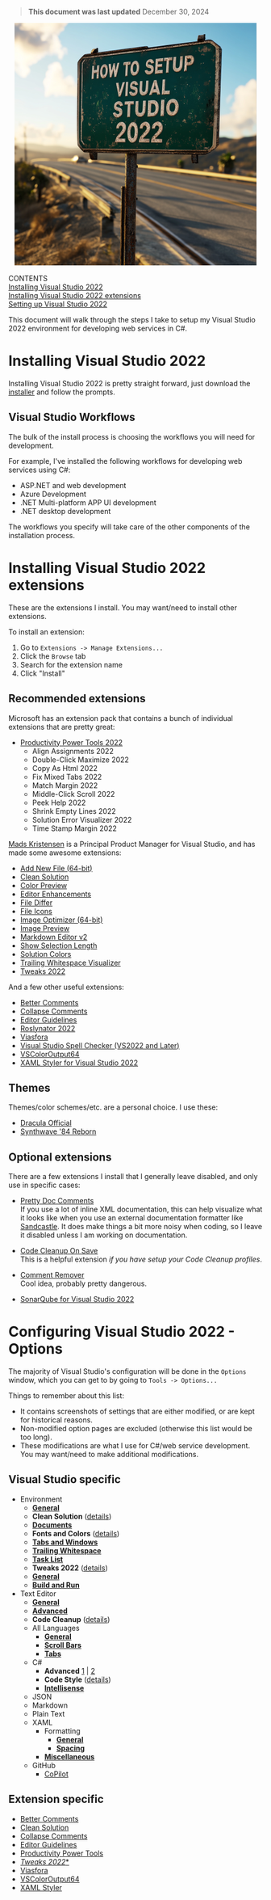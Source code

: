 <!--
    Last updated: 241230
    TODO:
        Settings for:
            Better Comments
            Collapse Comments
            CoPilot
            Language - JSON
            Language - Markdown
            Language - Plain text
            Productivity Power Tools
            Viasfora
            VSColorOutput
            XAML Styler

-->

> **This document was last updated** December 30, 2024  

<div align="center">

   <!--
    This image was created by Midjourney using the following prompt:
    "closeup of a highway sign with the words HOW TO SETUP VISUAL STUDIO 2022"
   -->
  ![logo](howto-logo.png)

</div>

CONTENTS  
[Installing Visual Studio 2022]()  
[Installing Visual Studio 2022 extensions]()  
[Setting up Visual Studio 2022]()  

This document will walk through the steps I take to setup my Visual Studio 2022 environment for developing web services in C#.

# Installing Visual Studio 2022

Installing Visual Studio 2022 is pretty straight forward, just download the [installer](https://visualstudio.microsoft.com/vs/) and follow the prompts.

## Visual Studio Workflows

The bulk of the install process is choosing the workflows you will need for development.

For example, I've installed the following workflows for developing web services using C#:

* ASP.NET and web development
* Azure Development
* .NET Multi-platform APP UI development
* .NET desktop development

The workflows you specify will take care of the other components of the installation process.

# Installing Visual Studio 2022 extensions

These are the extensions I install. You may want/need to install other extensions.

To install an extension:

1. Go to `Extensions -> Manage Extensions...`
2. Click the `Browse` tab
3. Search for the extension name
4. Click "Install"

## Recommended extensions

Microsoft has an extension pack that contains a bunch of individual extensions that are pretty great:

* [Productivity Power Tools 2022](https://marketplace.visualstudio.com/items?itemName=VisualStudioPlatformTeam.ProductivityPowerPack2022)
  * Align Assignments 2022
  * Double-Click Maximize 2022
  * Copy As Html 2022
  * Fix Mixed Tabs 2022
  * Match Margin 2022
  * Middle-Click Scroll 2022
  * Peek Help 2022
  * Shrink Empty Lines 2022
  * Solution Error Visualizer 2022
  * Time Stamp Margin 2022

[Mads Kristensen](https://www.madskristensen.net/) is a Principal Product Manager for Visual Studio, and has made some awesome extensions:

* [Add New File (64-bit)](https://marketplace.visualstudio.com/items?itemName=MadsKristensen.AddNewFile64)
* [Clean Solution](https://marketplace.visualstudio.com/items?itemName=MadsKristensen.CleanSolution)
* [Color Preview](https://marketplace.visualstudio.com/items?itemName=MadsKristensen.ColorPreview)
* [Editor Enhancements](https://marketplace.visualstudio.com/items?itemName=MadsKristensen.EditorEnhancements64)
* [File Differ](https://marketplace.visualstudio.com/items?itemName=MadsKristensen.FileDiffer)
* [File Icons](https://marketplace.visualstudio.com/items?itemName=MadsKristensen.FileIcons)
* [Image Optimizer (64-bit)](https://marketplace.visualstudio.com/items?itemName=MadsKristensen.ImageOptimizer64bit)
* [Image Preview](https://marketplace.visualstudio.com/items?itemName=MadsKristensen.ImagePreview)
* [Markdown Editor v2](https://marketplace.visualstudio.com/items?itemName=MadsKristensen.MarkdownEditor2)
* [Show Selection Length](https://marketplace.visualstudio.com/items?itemName=MadsKristensen.ShowSelectionLength)
* [Solution Colors](https://marketplace.visualstudio.com/items?itemName=MadsKristensen.SolutionColors)
* [Trailing Whitespace Visualizer](https://marketplace.visualstudio.com/items?itemName=MadsKristensen.TrailingWhitespace64)
* [Tweaks 2022](https://marketplace.visualstudio.com/items?itemName=MadsKristensen.Tweaks2022)

And a few other useful extensions:

* [Better Comments](https://marketplace.visualstudio.com/items?itemName=OmarRwemi.BetterCommentsVS2022)
* [Collapse Comments](https://marketplace.visualstudio.com/items?itemName=MattLaceyLtd.CollapseComments)
* [Editor Guidelines](https://marketplace.visualstudio.com/items?itemName=PaulHarrington.EditorGuidelinesPreview)
* [Roslynator 2022](https://marketplace.visualstudio.com/items?itemName=josefpihrt.Roslynator2022)
* [Viasfora](https://marketplace.visualstudio.com/items?itemName=TomasRestrepo.Viasfora)
* [Visual Studio Spell Checker (VS2022 and Later)](https://marketplace.visualstudio.com/items?itemName=EWoodruff.VisualStudioSpellCheckerVS2022andLater)
* [VSColorOutput64](https://marketplace.visualstudio.com/items?itemName=MikeWard-AnnArbor.VSColorOutput64)
* [XAML Styler for Visual Studio 2022](https://marketplace.visualstudio.com/items?itemName=TeamXavalon.XAMLStyler2022)

## Themes

Themes/color schemes/etc. are a personal choice. I use these:

* [Dracula Official](https://marketplace.visualstudio.com/items?itemName=dracula-theme.dracula)
* [Synthwave '84 Reborn](https://marketplace.visualstudio.com/items?itemName=Fasteroid.Synthwave84VS)

## Optional extensions

There are a few extensions I install that I generally leave disabled, and only use in specific cases:

* [Pretty Doc Comments](https://marketplace.visualstudio.com/items?itemName=OlivierJacot-Descombes.PrettyDocComments)  
  If you use a lot of inline XML documentation, this can help visualize what it looks like when you use an external documentation formatter like [Sandcastle](https://ewsoftware.github.io/SHFB/html/bd1ddb51-1c4f-434f-bb1a-ce2135d3a909.htm). It does make things a bit more noisy when coding, so I leave it disabled unless I am working on documentation.

* [Code Cleanup On Save](https://marketplace.visualstudio.com/items?itemName=MadsKristensen.CodeCleanupOnSave)  
  This is a helpful extension *if you have setup your Code Cleanup profiles*.

* [Comment Remover](https://marketplace.visualstudio.com/items?itemName=MadsKristensen.CommentRemover)  
  Cool idea, probably pretty dangerous.

* [SonarQube for Visual Studio 2022](https://marketplace.visualstudio.com/items?itemName=SonarSource.SonarLintforVisualStudio2022)

# Configuring Visual Studio 2022 - Options

The majority of Visual Studio's configuration will be done in the `Options` window, which you can get to by going to `Tools -> Options...`

Things to remember about this list:

* It contains screenshots of settings that are either modified, or are kept for historical reasons.
* Non-modified option pages are excluded (otherwise this list would be too long).
* These modifications are what I use for C#/web service development. You may want/need to make additional modifications.

## Visual Studio specific

* Environment
  * [**General**](./screenshots/settings-environment-general-01.png)
  * **Clean Solution** ([details]())
  * [**Documents**](./screenshots/settings-environment-documents-01.png)
  * **Fonts and Colors** ([details]())
  * [**Tabs and Windows**](./screenshots/settings-environment-tabs-and-windows-01.png)
  * [**Trailing Whitespace**](./screenshots/settings-environment-trailing-whitespace-01.png)
  * [**Task List**](./screenshots/settings-environment-task-list-01.png)
  * **Tweaks 2022** ([details]())
  * [**General**](./screenshots/settings-projects-and-solutions-general-01.png)
  * [**Build and Run**](./screenshots/settings-projects-and-solutions-build-and-run-01.png)
* Text Editor
  * [**General**](./screenshots/settings-text-editor-general-01.png)
  * [**Advanced**](./screenshots/settings-text-editor-advanced-01.png)
  * **Code Cleanup** ([details]())
  * All Languages
    * [**General**](./screenshots/settings-text-editor-all-languages-general-01.png)
    * [**Scroll Bars**](./screenshots/settings-text-editor-all-languages-scroll-bars-01.png)
    * [**Tabs**](./screenshots/settings-text-editor-all-languages-tabs-01.png)
  * C#
    * **Advanced** [1](./screenshots/settings-text-editor-csharp-advanced-01.png) | [2](./screenshots/settings-text-editor-csharp-advanced-02.png)
    * **Code Style** ([details]())
    * [**Intellisense**](./screenshots/settings-text-editor-csharp-intellisense-01.png)
  * JSON
  * Markdown
  * Plain Text
  * XAML
    * Formatting
      * [**General**](./screenshots/settings-text-editor-xaml-formatting-general-01.png)
      * [**Spacing**](./screenshots/settings-text-editor-xaml-formatting-spacing-01.png)
    * [**Miscellaneous**](./screenshots/settings-text-editor-xaml-miscellaneous-01.png)
  * GitHub
    * [CoPilot]()

## Extension specific

* [Better Comments]()
* [Clean Solution]()
* [Collapse Comments]()
* [Editor Guidelines]()
* [Productivity Power Tools]()
* [*Tweaks 2022**]()
* [Viasfora]()
* [VSColorOutput64]()
* [XAML Styler]()
